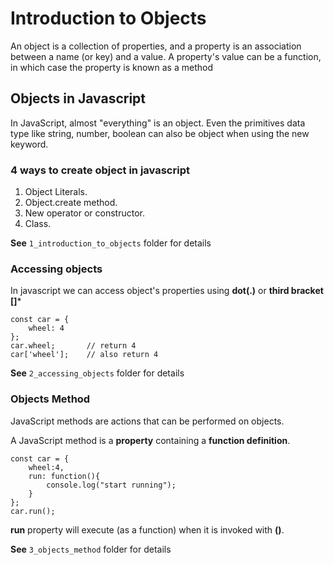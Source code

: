# Introduction to Objects
An object is a collection of properties, and a property is an association between a name (or key) and a value. A property's value can be a function, in which case the property is known as a method

## Objects in Javascript
In JavaScript, almost "everything" is an object.
Even the primitives data type like string, number, boolean can also be object when using the new keyword.
### 4 ways to create object in javascript
1. Object Literals.
2. Object.create method.
3. New operator or constructor.
4. Class.

**See** ```1_introduction_to_objects``` folder for details

### Accessing objects
In javascript we can access object's properties using **dot(.)** or **third bracket []***

    const car = {
        wheel: 4
    };
    car.wheel;       // return 4
    car['wheel'];    // also return 4 

**See** ```2_accessing_objects``` folder for details

### Objects Method
JavaScript methods are actions that can be performed on objects.

A JavaScript method is a **property** containing a **function definition**.


    const car = {
        wheel:4,
        run: function(){
            console.log("start running");
        }
    };
    car.run();
**run** property will execute (as a function) when it is invoked with **()**.

**See** ```3_objects_method``` folder for details